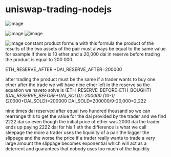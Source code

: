 # uniswap-trading-nodejs

![image](https://user-images.githubusercontent.com/69389020/172056392-70ffec45-83fb-41eb-8686-5ce532a17a85.png)




![image](https://user-images.githubusercontent.com/69389020/172056440-9a5452f5-ba0e-40cd-8b6a-0f25adfc425d.png)
![image](https://user-images.githubusercontent.com/69389020/172056472-4c404181-fff3-4a7a-a4e7-15b14ed7fb6e.png)


![image](https://user-images.githubusercontent.com/69389020/172056500-2d4e51cb-6963-4966-a276-5e35cdfa9aaa.png)
constant product formula with this formula the product of the results of the two assets
of the pair must always be equal to the same value
for example if there is 10 ether and a 20,000 dai in reserve before trading the product is
equal to 200 000.

ETH_RESERVE_AFTER *DAI_RESERVE_AFTER=200000

after trading the product must be the same if a trader wants to buy one ether after the trade we will have
nine ether left in the reserve so the equation we haveto solve is
(ETH_RESERVE_BEFORE-ETH_BOUGHT)*(DAI_RESERVE_BEFORE+DAI_SOLD)=200000
(10-1)*(20000+DAI_SOLD)=200000
DAI_SOLD=200000/9-20,000=2,222

nine times dai reserved after equal two hundred thousand so we can rearrange this to get the
value for the dai provided by the trader and we find 2222 dai so even though the initial price of
ether was 2000 dai the trader ends up paying 2222 dai for his 1 eth
 the difference is what we call sleepage the more a trader uses the liquidity of a pair the bigger the slippage and the worse the price if a trader really wants to trade a very large amount the slippage becomes exponential which will act as a deterrent and guarantees that nobody uses too much of the liquidity



